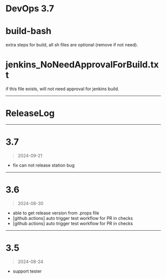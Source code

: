 
# DevOps 3.7


# build-bash
extra steps for build, all sh files are optional (remove if not need).


# jenkins_NoNeedApprovalForBuild.txt
if this file exists, will not need approval for jenkins build.











----------------------------------------------
# ReleaseLog

-----------------------
# 3.7
> 2024-09-21
- fix can not release station bug

-----------------------
# 3.6
> 2024-08-30

- able to get release version from .props file
- [github actions] auto trigger test workflow for PR in checks
- [github actions] auto trigger test workflow for PR in checks

-----------------------
# 3.5
> 2024-08-24

- support tester


